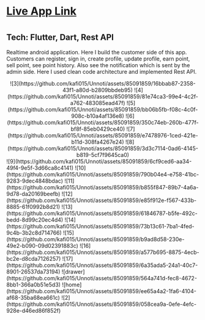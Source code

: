 <h1><a href = "https://play.google.com/store/apps/details?id=com.unnoti.unnoti">Live App Link</a><h1>
<h2>Tech: Flutter, Dart, Rest API</h2>
<p>Realtime android application. Here I build the customer side of this app. Customers can register, sign in, create profile, update profile, earn point, sell point, see point history. Also see the notification which is sent by the admin side. Here I used clean code architecture and implemented Rest API.</p>
<div align="center">
![3](https://github.com/kafi015/Unnoti/assets/85091859/16bbab87-2358-43f1-a80d-b2809bbdeb95)
![4](https://github.com/kafi015/Unnoti/assets/85091859/81e74ca3-99e4-4c2f-a762-483085ead47f)
![5](https://github.com/kafi015/Unnoti/assets/85091859/bb06b5fb-f08c-4c0f-908c-b10a4af136e8)
![6](https://github.com/kafi015/Unnoti/assets/85091859/350c74eb-260b-477f-bf8f-85eb0429ce40)
![7](https://github.com/kafi015/Unnoti/assets/85091859/e7478976-1ced-421e-b11d-308fa4267e24)
![8](https://github.com/kafi015/Unnoti/assets/85091859/3d3c7114-0ad6-4145-b819-5cf7f9645ca0)
</div>
![9](https://github.com/kafi015/Unnoti/assets/85091859/6cf9ced6-aa34-49f4-9e5f-3d66ca8c4141)
![10](https://github.com/kafi015/Unnoti/assets/85091859/790b04e4-e758-41bc-9283-9dec4848bdac)
![11](https://github.com/kafi015/Unnoti/assets/85091859/b855f847-89b7-4a6a-9d78-da20169beefb)
![12](https://github.com/kafi015/Unnoti/assets/85091859/e85f912e-f567-433b-8885-61f0992b8d21)
![13](https://github.com/kafi015/Unnoti/assets/85091859/61846787-b5fe-492c-bedd-8d99c20ec4d4)
![14](https://github.com/kafi015/Unnoti/assets/85091859/73b13c61-7ba1-4fed-9c4b-3b2c8d714766)
![15](https://github.com/kafi015/Unnoti/assets/85091859/b9ad8d58-230e-49e2-b090-09d02391883c)
![16](https://github.com/kafi015/Unnoti/assets/85091859/a577b695-8875-4ecb-bc2e-d8cda7126257)
![17](https://github.com/kafi015/Unnoti/assets/85091859/6a35ada5-24a1-40c7-8901-26537da73194)
![drawer](https://github.com/kafi015/Unnoti/assets/85091859/564a741d-fec8-4672-8bb1-366a0b51e5d3)
![home](https://github.com/kafi015/Unnoti/assets/85091859/ee65a4a2-1fa6-4104-af68-35ba68ea661c)
![2](https://github.com/kafi015/Unnoti/assets/85091859/058cea9a-0efe-4efc-928e-d46ed86f852f)
